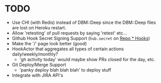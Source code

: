 # TODO

* Use CHI (with Redis) instead of DBM::Deep since the DBM::Deep files
  are lost on Heroku restart.
* Allow 'retesting' of pull requests by saying 'retest' etc...
* Github Hook Secret Signing Support (`hub.secret` on
    [Repo * Hooks](http://developer.github.com/v3/repos/hooks/))
* Make the '/' page look better (good)
* HookActor that aggregates all types of certain actions daily/weekly/monthly?
    - 'gh activity today' would maybe show PRs closed for the day, etc.
* Git Deploy/Merge Support
    - 'panky deploy blah blah blah' to deploy stuff
* Integrate with JIRA API's
